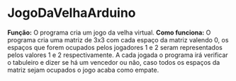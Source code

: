 # JogoDaVelhaArduino
**Função:**
O programa cria um jogo da velha virtual.
**Como funciona:**
O programa cria uma matriz de 3x3 com cada espaço da matriz valendo 0, os espaços que forem ocupados pelos jogadores 1 e 2 seram representados pelos valores 1 e 2 respectivamente. 
A cada jogada o programa irá verificar o tabuleiro e dizer se há um vencedor ou não, caso todos os espaços da matriz sejam ocupados o jogo acaba como empate.
